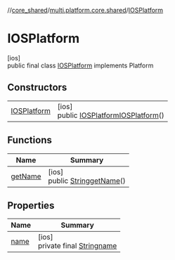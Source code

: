 //[core_shared](../../../index.md)/[multi.platform.core.shared](../index.md)/[IOSPlatform](index.md)

# IOSPlatform

[ios]\
public final class [IOSPlatform](index.md) implements Platform

## Constructors

| | |
|---|---|
| [IOSPlatform](-i-o-s-platform.md) | [ios]<br>public [IOSPlatform](index.md)[IOSPlatform](-i-o-s-platform.md)() |

## Functions

| Name | Summary |
|---|---|
| [getName](get-name.md) | [ios]<br>public [String](https://developer.android.com/reference/kotlin/java/lang/String.html)[getName](get-name.md)() |

## Properties

| Name | Summary |
|---|---|
| [name](index.md#1667850914%2FProperties%2F1702294400) | [ios]<br>private final [String](https://developer.android.com/reference/kotlin/java/lang/String.html)[name](index.md#1667850914%2FProperties%2F1702294400) |
